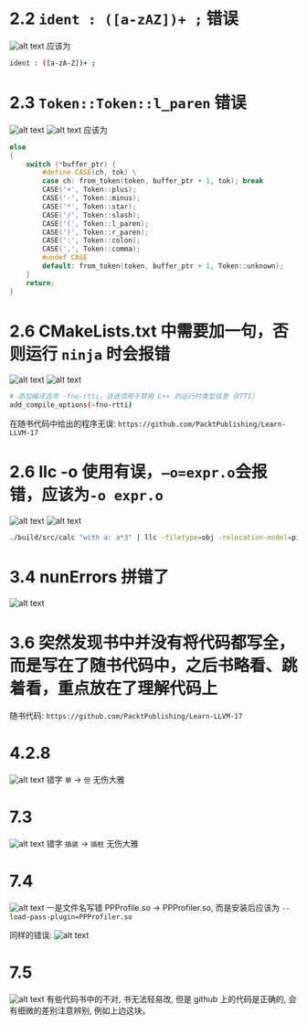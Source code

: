 # 2.2 `ident : ([a-zAZ])+ ;` 错误
![alt text](image-7.png)
应该为
```bash
ident : ([a-zA-Z])+ ;
```
# 2.3 `Token::Token::l_paren` 错误
![alt text](image-1.png)
![alt text](image-2.png)
应该为
```c++
else 
{
    switch (*buffer_ptr) {
        #define CASE(ch, tok) \
        case ch: from_token(token, buffer_ptr + 1, tok); break
        CASE('+', Token::plus);
        CASE('-', Token::minus);
        CASE('*', Token::star);
        CASE('/', Token::slash);
        CASE('(', Token::l_paren);
        CASE(')', Token::r_paren);
        CASE(':', Token::colon);
        CASE(',', Token::comma);
        #undef CASE
        default: from_token(token, buffer_ptr + 1, Token::unknown);
    }
    return;
}
```

# 2.6 CMakeLists.txt 中需要加一句，否则运行 `ninja` 时会报错
![alt text](image-3.png)
![alt text](image.png)
```bash
# 添加编译选项 -fno-rtti，该选项用于禁用 C++ 的运行时类型信息（RTTI）
add_compile_options(-fno-rtti) 
```
在随书代码中给出的程序无误: `https://github.com/PacktPublishing/Learn-LLVM-17`

# 2.6 llc -o 使用有误，`–o=expr.o`会报错，应该为`-o expr.o`
![alt text](image-4.png)
![alt text](image-5.png)
```bash
./build/src/calc "with a: a*3" | llc -filetype=obj -relocation-model=pic -o expr.o
```

# 3.4 nunErrors 拼错了
![alt text](image-6.png)

# 3.6 突然发现书中并没有将代码都写全，而是写在了随书代码中，之后书略看、跳着看，重点放在了理解代码上
随书代码: `https://github.com/PacktPublishing/Learn-LLVM-17`

# 4.2.8
![alt text](image-8.png)
错字 `单` -> `但` 无伤大雅

# 7.3
![alt text](image-9.png)
错字 `插装` -> `插桩` 无伤大雅

# 7.4
![alt text](image-10.png)
一是文件名写错 PPProfile.so -> PPProfiler.so, 而是安装后应该为 `--load-pass-plugin=PPProfiler.so`

同样的错误:
![alt text](image-11.png)

# 7.5 
![alt text](image-12.png)
有些代码书中的不对, 书无法轻易改, 但是 github 上的代码是正确的, 会有细微的差别注意辨别, 例如上边这块。